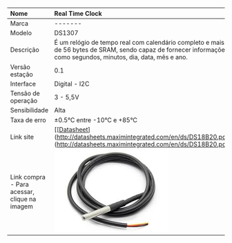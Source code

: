 | Nome | Real Time Clock |
| :--- | :--- |
| Marca | ------- |
| Modelo | DS1307 |
| Descrição | É um relógio de tempo real com calendário completo e mais de 56 bytes de SRAM, sendo capaz de fornecer informações como segundos, minutos, dia, data, mês e ano.  |
| Versão estação | 0.1 |
| Interface | Digital - I2C |
| Tensão de operação | 3 - 5,5V |
| Sensibilidade | Alta |
| Taxa de erro | ±0.5°C entre -10°C e +85°C |
| Link site | [[[Datasheet](https://cdn-shop.adafruit.com/datasheets/Digital+humidity+and+temperature+sensor+AM2302.pdf)](http://datasheets.maximintegrated.com/en/ds/DS18B20.pdf)](http://datasheets.maximintegrated.com/en/ds/DS18B20.pdf) |
| Link compra - Para acessar, clique na imagem | [![](/assets/ds18b20.jpg)](http://www.filipeflop.com/pd-1e7d0e-sensor-de-temperatura-ds18b20-a-prova-d-agua.html) |



